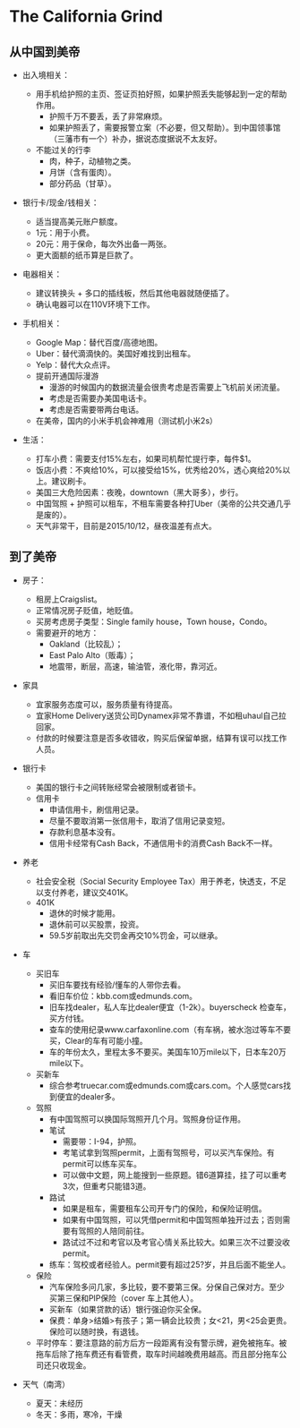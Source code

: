 # The California Grind

## 从中国到美帝 ##

- 出入境相关：
  - 用手机给护照的主页、签证页拍好照，如果护照丢失能够起到一定的帮助作用。
    - 护照千万不要丢，丢了非常麻烦。
    - 如果护照丢了，需要报警立案（不必要，但又帮助）。到中国领事馆（三藩市有一个）补办，据说态度据说不太友好。
  - 不能过关的行李
    - 肉，种子，动植物之类。
    - 月饼（含有蛋肉）。
    - 部分药品（甘草）。

- 银行卡/现金/钱相关：
  - 适当提高美元账户额度。
  - 1元：用于小费。
  - 20元：用于保命，每次外出备一两张。
  - 更大面额的纸币算是巨款了。

- 电器相关：
  - 建议转换头 + 多口的插线板，然后其他电器就随便插了。
  - 确认电器可以在110V环境下工作。

- 手机相关：
  - Google Map：替代百度/高德地图。
  - Uber：替代滴滴快的。美国好难找到出租车。
  - Yelp：替代大众点评。
  - 提前开通国际漫游
    - 漫游的时候国内的数据流量会很贵考虑是否需要上飞机前关闭流量。
    - 考虑是否需要办美国电话卡。
    - 考虑是否需要带两台电话。
  - 在美帝，国内的小米手机会神难用（测试机小米2s）


- 生活：
  - 打车小费：需要支付15%左右，如果司机帮忙提行李，每件$1。
  - 饭店小费：不爽给10%，可以接受给15%，优秀给20%，透心爽给20%以上。建议刷卡。
  - 美国三大危险因素：夜晚，downtown（黑大哥多），步行。
  - 中国驾照 + 护照可以租车，不租车需要各种打Uber（美帝的公共交通几乎是废的）。
  - 天气非常干，目前是2015/10/12，昼夜温差有点大。

## 到了美帝 ##

- 房子：
  - 租房上Craigslist。
  - 正常情况房子贬值，地贬值。
  - 买房考虑房子类型：Single family house，Town house，Condo。
  - 需要避开的地方：
    - Oakland（比较乱）；
    - East Palo Alto（贩毒）；
    - 地震带，断层，高速，输油管，液化带，靠河近。

- 家具
  - 宜家服务态度可以，服务质量有待提高。
  - 宜家Home Delivery送货公司Dynamex非常不靠谱，不如租uhaul自己拉回家。
  - 付款的时候要注意是否多收错收，购买后保留单据，结算有误可以找工作人员。

- 银行卡
  - 美国的银行卡之间转账经常会被限制或者锁卡。
  - 信用卡
    - 申请信用卡，刷信用记录。
    - 尽量不要取消第一张信用卡，取消了信用记录变短。
    - 存款利息基本没有。
    - 信用卡经常有Cash Back，不通信用卡的消费Cash Back不一样。
  
- 养老
  - 社会安全税（Social Security Employee Tax）用于养老，快透支，不足以支付养老，建议交401K。
  - 401K
    - 退休的时候才能用。
    - 退休前可以买股票，投资。
    - 59.5岁前取出先交罚金再交10%罚金，可以继承。

- 车
  - 买旧车
    - 买旧车要找有经验/懂车的人带你去看。
    - 看旧车价位：kbb.com或edmunds.com。
    - 旧车找dealer，私人车比dealer便宜（1-2k）。buyerscheck 检查车，买方付钱。
    - 查车的使用纪录www.carfaxonline.com（有车祸，被水泡过等车不要买，Clear的车有可能小撞。
    - 车的年份太久，里程太多不要买。美国车10万mile以下，日本车20万mile以下。
  - 买新车
    - 综合参考truecar.com或edmunds.com或cars.com。个人感觉cars找到便宜的dealer多。
  - 驾照
    - 有中国驾照可以换国际驾照开几个月。驾照身份证作用。
    - 笔试
      - 需要带：I-94，护照。
      - 考笔试拿到驾照permit，上面有驾照号，可以买汽车保险。有permit可以练车买车。
      - 可以做中文题，网上能搜到一些原题。错6道算挂，挂了可以重考3次，但重考只能错3道。
    - 路试
      - 如果是租车，需要租车公司开专门的保险，和保险证明信。
      - 如果有中国驾照，可以凭借permit和中国驾照单独开过去；否则需要有驾照的人陪同前往。
      - 路试过不过和考官以及考官心情关系比较大。如果三次不过要没收permit。
    - 练车：驾校或者经验人。permit要有超过25?岁，并且后面不能坐人。
  - 保险
    - 汽车保险多问几家，多比较，要不要第三保。分保自己保对方。至少买第三保和PIP保险（cover 车上其他人）。
    - 买新车（如果贷款的话）银行强迫你买全保。
    - 保费：单身>结婚>有孩子；第一辆会比较贵；女<21，男<25会更贵。保险可以随时换，有退钱。
  - 平时停车：要注意路的前方后方一段距离有没有警示牌，避免被拖车。被拖车后除了拖车费还有看管费，取车时间越晚费用越高。而且部分拖车公司还只收现金。

- 天气（南湾）
  - 夏天：未经历
  - 冬天：多雨，寒冷，干燥
